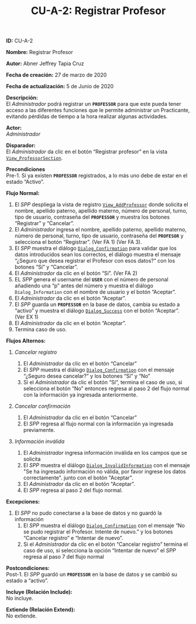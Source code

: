 ﻿---
layout: page
title: "CU-A-2: Registrar Profesor"
permalink: /design-specification/uc-descriptions/administrator/cu-a-2/
hide_hero: true
---

**ID:** CU-A-2

**Nombre:** Registrar Profesor

**Autor:** Abner Jeffrey Tapia Cruz

**Fecha de creación:** 27 de marzo de 2020

**Fecha de actualización:** 5 de Junio de 2020

**Descripción:**  
El *Administrador* podrá registrar un **`PROFESSOR`** para que este pueda tener acceso a las diferentes funciones que le permite administrar un Practicante, evitando pérdidas de tiempo a la hora realizar algunas actividades.

**Actor:**  
*Administrador*

**Disparador:**  
El *Administrador* da clic en el botón “Registrar profesor” en la vista [`View_ProfessorSection`][VPSN].

**Precondiciones**  
Pre-1. Si ya existen **`PROFESSOR`** registrados, a lo más uno debe de estar en el estado “Activo”.

**Flujo Normal:**  
  1. El *SPP* despliega la vista de registro [`View_AddProfessor`][VAPR] donde solicita el nombre, apellido paterno, apellido materno, número de personal, turno, tipo de usuario, contraseña del **`PROFESSOR`** y muestra los botones “Registrar” y “Cancelar”.
  2. El *Administrador* ingresa el nombre, apellido paterno, apellido materno, número de personal, turno, tipo de usuario, contraseña del **`PROFESOR`** y selecciona el botón “Registrar”. (Ver FA 1) (Ver FA 3).
  3. El *SPP* muestra el diálogo [`Dialog_Confirmation`][DLCO] para validar que los datos introducidos sean los correctos, el diálogo muestra el mensaje “¿Seguro que desea registrar el Profesor con esos datos?” con los botones “Sí” y “Cancelar”.
  4. El *Administrador* da clic en el botón “Sí”. (Ver FA 2)
  5. EL *SPP* genera el username del **`USER`** con el número de personal añadiendo una “p” antes del número y muestra el diálogo `Dialog_Information` con el nombre de usuario y el botón “Aceptar”.
  6. El *Administrador* da clic en el botón “Aceptar”.
  7. El *SPP* guarda un **`PROFESSOR`** en la base de datos, cambia su estado a “activo” y muestra el diálogo [`Dialog_Success`][DLSU] con el botón “Aceptar”. (Ver EX 1)
  8. El *Administrador* da clic en el botón “Aceptar”.
  9. Termina caso de uso.
	
**Flujos Alternos:**  
1. *Cancelar registro*
	1. El *Administrador* da clic en el botón “Cancelar”
	2. El *SPP* muestra el diálogo [`Dialog_Confirmation`][DLCO] con el mensaje “¿Seguro desea cancelar?” y los botones “Sí” y “No”
	3. Si el *Administrador* da clic el botón “Sí”, termina el caso de uso, si selecciona el botón “No” entonces regresa al paso 2 del flujo normal con la información ya ingresada anteriormente.

2. *Cancelar confirmación*
	1. El *Administrador* da clic en el botón “Cancelar”
	2. El *SPP* regresa al flujo normal con la información ya ingresada previamente.

3. *Información inválida*
	1. El *Administrador* ingresa información inválida en los campos que se solicita
	2. El *SPP* muestra el diálogo [`Dialog_InvalidInformation`][DLII] con el mensaje "Se ha ingresado información no válida, por favor ingrese los datos correctamente". junto con el botón "Aceptar".
	3. El *Administrador* da clic en el botón "Aceptar".
	4. El *SPP* regresa al paso 2 del flujo normal.

**Excepciones:**  
1. El *SPP* no pudo conectarse a la base de datos y no guardó la información
	1.	El *SPP* muestra el diálogo [`Dialog_Confirmation`][DLCO] con el mensaje “No se pudo registrar el Profesor. Intente de nuevo.” y los botones “Cancelar registro” e “Intentar de nuevo”. 
	2.	Si el *Administrador* da clic en el botón “Cancelar registro” termina el caso de uso, si selecciona la opción “Intentar de nuevo” el *SPP* regresa al paso 7 del flujo normal

**Postcondiciones:**  
Post-1. El *SPP* guardó un **`PROFESSOR`** en la base de datos y se cambió su estado a “activo”.

**Incluye (Relación Include):**  
No incluye.

**Extiende (Relación Extend):**  
No extiende.

[VPSN]: https://raw.githubusercontent.com/Phalord/PracticasProfesionales/gh-pages/assets/imgs/prototypes/administrator/View_ProfessorSection.png "`View_ProfessorSection` Prototype"
[VAPR]: https://raw.githubusercontent.com/Phalord/PracticasProfesionales/gh-pages/assets/imgs/prototypes/administrator/View_AddProfessor.png "`View_AddProfessor` Prototype"
[DLII]: https://raw.githubusercontent.com/Phalord/PracticasProfesionales/gh-pages/assets/imgs/prototypes/generals/Dialog_InvalidInformation.png "`Dialog_InvalidInformation` Prototype"
[DLCO]: https://raw.githubusercontent.com/Phalord/PracticasProfesionales/gh-pages/assets/imgs/prototypes/generals/Dialog_Confirmation.png "`Dialog_Confirmation` Prototype"
[DLSU]: https://raw.githubusercontent.com/Phalord/PracticasProfesionales/gh-pages/assets/imgs/prototypes/generals/Dialog_Success.png "`Dialog_Success` Prototype"